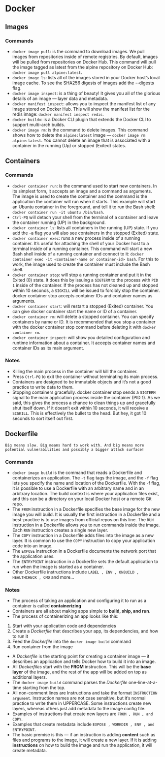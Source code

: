 # Docker

## Images

### Commands
- `docker image pull`: is the command to download images. We pull images from repositories inside of remote registries. By default, images will be pulled from repositories on Docker Hub. This command will pull the image tagged as latest from the alpine repository on Docker Hub: `docker image pull alpine:latest`.
- `docker image ls`: lists all of the images stored in your Docker host’s local image cache. To see the SHA256 digests of images add the --digests flag.
- `docker image inspect`: is a thing of beauty! It gives you all of the glorious details of an image — layer data and metadata.
- `docker manifest inspect`: allows you to inspect the manifest list of any image stored on Docker Hub. This will show the manifest list for the redis image: `docker manifest inspect redis`.
- `docker buildx`: is a Docker CLI plugin that extends the Docker CLI to support multi-arch builds.
- `docker image rm`: is the command to delete images. This command shows how to delete the `alpine:latest` image — `docker image rm alpine:latest`. You cannot delete an image that is associated with a container in the running (Up) or stopped (Exited) states.

## Containers

### Commands
- `docker container run`: is the command used to start new containers. In its simplest form, it accepts an image and a command as arguments. The image is used to create the container and the command is the application the container will run when it starts. This example will start an Ubuntu container in the foreground, and tell it to run the Bash shell: `docker container run -it ubuntu /bin/bash`.
- `Ctrl-PQ` will detach your shell from the terminal of a container and leave the container running (UP) in the background.
- `docker container ls`: lists all containers in the running (UP) state. If you add the -a flag you will also see containers in the stopped (Exited) state.
- `docker container exec`: runs a new process inside of a running container. It’s useful for attaching the shell of your Docker host to a terminal inside of a running container. This command will start a new Bash shell inside of a running container and connect to it: `docker container exec -it <container-name or container-id> bash`. For this to work, the image used to create the container must include the Bash shell.
- `docker container stop`: will stop a running container and put it in the Exited (0) state. It does this by issuing a `SIGTERM` to the process with `PID 1` inside of the container. If the process has not cleaned up and stopped within 10 seconds, a `SIGKILL` will be issued to forcibly stop the container. docker container stop accepts container IDs and container names as arguments.
- `docker container start`: will restart a stopped (Exited) container. You can give docker container start the name or ID of a container.
- `docker container rm`: will delete a stopped container. You can specify containers by name or ID. It is recommended that you stop a container with the docker container stop command before deleting it with `docker container rm`.
- `docker container inspect`: will show you detailed configuration and runtime information about a container. It accepts container names and container IDs as its main argument.

### Notes
- Killing the main process in the container will kill the container.
- Press `Ctrl-PQ` to exit the container without terminating its main process.
- Containers are designed to be immutable objects and it’s not a good practice to write data to them.
- Stopping containers gracefully. docker container stop sends a `SIGTERM` signal to the main application process inside the container (PID 1). As we said, this gives the process a chance to clean things up and gracefully shut itself down. If it doesn’t exit within 10 seconds, it will receive a `SIGKILL`. This is effectively the bullet to the head. But hey, it got 10 seconds to sort itself out first.

## Dockerfile
`Big means slow. Big means hard to work with. And big means more potential vulnerabilities and possibly a bigger attack surface!`
### Commands
- `docker image build` is the command that reads a Dockerfile and containerizes an application. The `-t` flag tags the image, and the `-f` flag lets you specify the name and location of the Dockerfile. With the -f flag, it is possible to use a Dockerfile with an arbitrary name and in an arbitrary location. The build context is where your application files exist, and this can be a directory on your local Docker host or a remote Git repo.
- The `FROM` instruction in a Dockerfile specifies the base image for the new image you will build. It is usually the first instruction in a Dockerfile and a best-practice is to use images from official repos on this line. The `RUN` instruction in a Dockerfile allows you to run commands inside the image. Each `RUN` instruction creates a single new layer.
- The `COPY` instruction in a Dockerfile adds files into the image as a new layer. It is common to use the `COPY`
instruction to copy your application code into an image.
- The `EXPOSE` instruction in a Dockerfile documents the network port that the application uses.
- The `ENTRYPOINT` instruction in a Dockerfile sets the default application to run when the image is started
as a container.
- Other Dockerfile instructions include `LABEL , ENV , ONBUILD , HEALTHCHECK , CMD` and more…

### Notes
- The process of taking an application and configuring it to run as a container is called **containerizing**
- Containers are all about making apps simple to **build, ship, and run**.
- The process of containerizing an app looks like this:
1. Start with your application code and dependencies
2. Create a *Dockerfile* that describes your app, its dependencies, and how to run it
3. Feed the *Dockerfile* into the `docker image build` command
4. Run container from the image
- A *Dockerfile* is the starting point for creating a container image — it describes an application and tells Docker how to build it into an image.
- All *Dockerfiles* start with the **FROM** instruction. This will be the **base layer** of the image, and the rest of the app will be added on top as additional layers. 
- The `docker image build` command parses the *Dockerfile* one-line-at-a-time starting from the top.
- All non-comment lines are Instructions and take the format `INSTRUCTION argument`. Instruction names are not
case sensitive, but it’s normal practice to write them in UPPERCASE. Some instructions create new layers, whereas others just add metadata to the image config file.
- Examples of instructions that create new layers are `FROM , RUN , and COPY`.
- Examples that create metadata include `EXPOSE , WORKDIR , ENV , and ENTRYPOINT`.
- The basic premise is this — if an instruction is adding **content** such as files and programs to the image, it will create a new layer. If it is adding **instructions** on how to build the image and run the application, it will create metadata.


